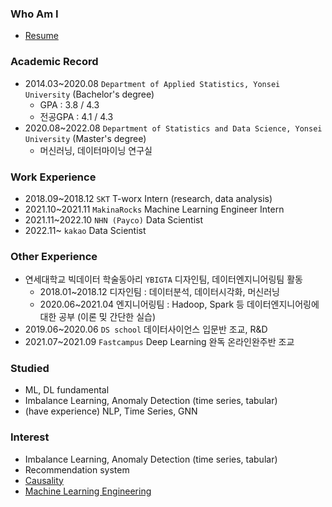 

<!--
**minsoo9506/minsoo9506** is a ✨ _special_ ✨ repository because its `README.md` (this file) appears on your GitHub profile.

Here are some ideas to get you started:

- 🔭 I’m currently working on ...
- 🌱 I’m currently learning ...
- 👯 I’m looking to collaborate on ...
- 🤔 I’m looking for help with ...
- 💬 Ask me about ...
- 📫 How to reach me: ...
- 😄 Pronouns: ...
- ⚡ Fun fact: ...
-->
### Who Am I
- [Resume](https://scalloped-sheet-17a.notion.site/Resume-84ff70584a6e4184886821dc17f9af5e)

### Academic Record
- 2014.03~2020.08 `Department of Applied Statistics, Yonsei University` (Bachelor's degree)
  - GPA : 3.8 / 4.3
  - 전공GPA : 4.1 / 4.3
- 2020.08~2022.08 `Department of Statistics and Data Science, Yonsei University` (Master's degree)
  - 머신러닝, 데이터마이닝 연구실

### Work Experience
- 2018.09~2018.12 `SKT` T-worx Intern (research, data analysis)
- 2021.10~2021.11 `MakinaRocks` Machine Learning Engineer Intern
- 2021.11~2022.10 `NHN (Payco)` Data Scientist
- 2022.11~ `kakao` Data Scientist

### Other Experience
- 연세대학교 빅데이터 학술동아리 `YBIGTA` 디자인팀, 데이터엔지니어링팀 활동
  - 2018.01~2018.12 디자인팀 : 데이터분석, 데이터시각화, 머신러닝
  - 2020.06~2021.04 엔지니어링팀 : Hadoop, Spark 등 데이터엔지니어링에 대한 공부 (이론 밎 간단한 실습)
- 2019.06~2020.06 `DS school` 데이터사이언스 입문반 조교, R&D
- 2021.07~2021.09 `Fastcampus` Deep Learning 완독 온라인완주반 조교

### Studied
- ML, DL fundamental
- Imbalance Learning, Anomaly Detection (time series, tabular)
- (have experience) NLP, Time Series, GNN

### Interest
- Imbalance Learning, Anomaly Detection (time series, tabular)
- Recommendation system
- [Causality](https://github.com/minsoo9506/causality-study)
- [Machine Learning Engineering](https://github.com/minsoo9506/ML-engineering-study)
